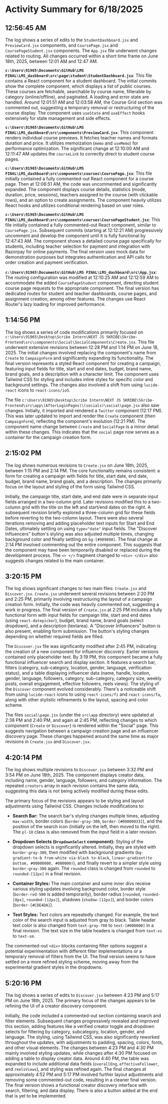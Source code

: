 # Activity Summary for 6/18/2025

## 12:56:45 AM
The log shows a series of edits to the `StudentDashboard.jsx` and `PreviewCard.jsx` components, and `CoursePage.jsx` and `CoursePageStudent.jsx` components.  The `App.jsx` file underwent changes related to routing.  All changes occurred within a short time frame on June 18th, 2025, between 12:01 AM and 12:47 AM.

**`c:\Users\91965\Documents\GitHub\LMS FINAL\LMS_dashboard\src\page\student\StudentDashboard.jsx`**: This file contains a React component for a student dashboard.  The initial commits show the complete component, which displays a list of public courses. These courses are fetchable, searchable by course name, filterable by category (online/offline), and paginated.  A loading and error state are handled.  Around 12:01:51 AM and 12:03:58 AM, the Course Grid section was commented out, suggesting a temporary removal or restructuring of the course display. The component uses `useState` and `useEffect` hooks extensively for state management and side effects.

**`c:\Users\91965\Documents\GitHub\LMS FINAL\LMS_dashboard\src\components\PreviewCard.jsx`**: This component renders individual course previews. It fetches teacher names and formats duration and price.  It utilizes memoization (`memo` and `useMemo`) for performance optimization. The significant change at 12:10:00 AM and 12:11:47 AM updates the `courseLink` to correctly direct to student course pages.

**`c:\Users\91965\Documents\GitHub\LMS FINAL\LMS_dashboard\src\components\courses\CoursePage.jsx`**: This file initially contained a fully commented-out React component for a course page. Then at 12:06:51 AM, the code was uncommented and significantly expanded. The component displays course details, statistics (mode, duration, price, sessions), teachers assigned to the course (with clickable rows), and an option to create assignments.  The component heavily utilizes React hooks and utilizes conditional rendering based on user roles.


**`c:\Users\91965\Documents\GitHub\LMS FINAL\LMS_dashboard\src\components\courses\CoursePageStudent.jsx`**: This file initially contained a fully commented-out React component, similar to `CoursePage.jsx`.  Subsequent commits (starting at 12:12:21 AM) progressively uncomment and develop the component until it is fully functional by 12:47:43 AM. The component shows a detailed course page specifically for students, including teacher selection for payment and integration with Razorpay for online payments.  The final version uses mock data for demonstration purposes but integrates authentication and API calls for order creation and payment verification.


**`c:\Users\91965\Documents\GitHub\LMS FINAL\LMS_dashboard\src\App.jsx`**:  The routing configuration was modified at 12:10:25 AM and 12:12:59 AM to accommodate the added `CoursePageStudent` component, directing student course page requests to the appropriate component. The final version has dedicated routes for student and teacher dashboards, course pages, and assignment creation, among other features.  The changes use React Router's lazy loading for improved performance.


## 1:14:56 PM
The log shows a series of code modifications primarily focused on `c:\Users\91965\Desktop\Scribe Intern\NEXT JS SKRIBE\Skribe-Frontend\src\components\Social\SocialComponents\Create.jsx`. This file underwent extensive revisions between 12:28 PM and 1:14 PM on June 18, 2025.  The initial changes involved replacing the component's name from `Create` to `CampaignForm` and significantly expanding its functionality.  The final version represents a styled React component for creating a campaign, featuring input fields for title, start and end dates, budget, brand name, brand goals, and a description with a character limit.  The component uses Tailwind CSS for styling and includes inline styles for specific color and background settings.  The changes also involved a shift from using `lucide-react` icons to `react-icons/io5`.

The file `c:\Users\91965\Desktop\Scribe Intern\NEXT JS SKRIBE\Skribe-Frontend\src\app\(AfterLoginPages)\(socials)\social\page.jsx` also saw changes. Initially, it imported and rendered a `Twitter` component (12:17 PM). This was later updated to import and render the `Create` component (then `CampaignForm`), reflecting the component's evolution (12:21 PM).  The component name change between `Create` and `SocialPage` is a minor detail within these changes.  This indicates that the `social` page now serves as a container for the campaign creation form.


## 2:15:02 PM
The log shows numerous revisions to `Create.jsx` on June 18th, 2025, between 1:15 PM and 2:14 PM.  The core functionality remains consistent: a form for creating a campaign with fields for title, start date, end date, budget, brand name, brand goals, and a description.  The changes primarily focus on the layout and styling of the form using Tailwind CSS.

Initially, the campaign title, start date, and end date were in separate input fields arranged in a two-column grid. Later revisions modified this to a two-column grid  with the title on the left and start/end dates on the right.  A subsequent revision briefly explored a three-column grid for these fields before reverting to the two-column layout.  There were also several iterations removing and adding placeholder text inputs for Start and End Dates, ultimately settling on using `type="date"` input fields.  The "Discover Influencers" button's styling was also adjusted multiple times, changing background color and finally settling on `bg-[#989898]`.  The final change at 2:14 PM involved commenting out the entire component.  This suggests that the component may have been temporarily disabled or replaced during the development process.  The  `<> </>`  fragment changed to `<div> </div>` also suggests changes related to the main container.


## 3:20:15 PM
The log shows significant changes to two main files: `Create.jsx` and `Discover.jsx`.  `Create.jsx` underwent several revisions between 2:20 PM and 2:25 PM, primarily involving restructuring the layout of a campaign creation form.  Initially, the code was heavily commented out, suggesting a work in progress. The final version of `Create.jsx` at 2:25 PM includes a fully functional form with input fields for campaign title, start and end dates (using `react-datepicker`), budget, brand name, brand goals (select dropdown), and a description (textarea). A "Discover Influencers" button is also present, enabling form submission.  The button's styling changes depending on whether required fields are filled.

The `Discover.jsx` file was significantly modified after 2:45 PM, indicating the creation of a new component for influencer discovery.  Earlier versions contained only placeholder text. By 3:19 PM, this component became a fully functional influencer search and display section.  It features a search bar, filters (category, sub-category, location, gender, language, verification status), and a table displaying influencer data (name, handle, location, gender, language, followers, category, sub-category, category size, weekly posts, overall engagement, effective followers, reels views).  The styling of the `Discover` component evolved considerably.  There's a noticeable shift from using `lucide-react` icons to using `react-icons/fi` and `react-icons/fa`,  along with other stylistic refinements to the layout, spacing and color scheme.

The files `social\page.jsx` (under the `src\app` directory) were updated at 2:38 PM and 2:40 PM, and again at 2:45 PM, reflecting changes to which component (`Create` or `Discover`) is rendered within the "Social" page. This suggests navigation between a campaign creation page and an influencer discovery page.  These changes happened around the same time as major revisions in `Create.jsx` and `Discover.jsx`.


## 4:20:14 PM
The log shows multiple revisions to `Discover.jsx` between 3:32 PM and 3:54 PM on June 18th, 2025.  The component displays creator data, including name, gender, language, followers, and category information.  The repeated `creators` array in each revision contains the same data, suggesting this data is not being actively modified during these edits.

The primary focus of the revisions appears to be styling and layout adjustments using Tailwind CSS.  Changes include modifications to:

* **Search Bar:** The search bar's styling changes multiple times, adjusting `max-width`, border colors (`border-gray-300`, `border-[#00000033]`), and the position of the search icon (initially on the left, then moved to the right).  The `pl-10` class is also removed from the input field in a later revision.

* **Dropdown Selects (`DropdownSelect` component):**  Styling of the dropdown selects is significantly altered. Initially, they are styled with `border-gray-300`, then modified with background gradients (`bg-gradient-to-b from-white via-black to-black`, `linear-gradient(to bottom, #00000000, #000000)`), and finally revert to a simpler style using `border-gray-300` again. The `rounded` class is changed from `rounded` to `rounded-[12px]` in a final revision.


* **Container Styles:** The main container and some inner divs receive various styling updates involving background color, border style (`border-red-500` is added temporarily), border radius (`rounded`, `rounded-[8px]`, `rounded-[12px]`), shadows (`shadow-[12px]`), and border colors (`border-[#CDE4DA]`).

* **Text Styles:** Text colors are repeatedly changed. For example, the text color of the search input is adjusted from gray to black.  Table header text color is also changed from `text-gray-700` to `text-[#000000]` in a final revision. The text size in the table headers is changed from `text-xs` to `text-sm`.

The commented-out `<div>` blocks containing filter options suggest a potential experimentation with different filter implementations or a temporary removal of filters from the UI.  The final version seems to have settled on a more refined styling scheme, moving away from the experimental gradient styles in the dropdowns.


## 5:20:16 PM
The log shows a series of edits to `Discover.jsx` between 4:23 PM and 5:17 PM on June 18th, 2025.  The primary focus of the changes appears to be refining the UI of a creator discovery component.

Initially, the code included a commented-out section containing search and filter elements.  Subsequent changes progressively revealed and improved this section, adding features like a verified creator toggle and dropdown selects for filtering by category, subcategory, location, gender, and language.  The styling, using Tailwind CSS, was also significantly reworked throughout the updates, with adjustments to padding, spacing, colors, fonts, and other visual elements.  The changes between 4:23 PM and 4:30 PM mainly involved styling updates, while changes after 4:30 PM focused on adding a table to display creator data.  Around 4:40 PM, the table was expanded to include additional data fields (`overallEng`, `effectiveFollower`, and `reelsViews`), and styling was refined again. The final changes at approximately 4:52 PM and 5:17 PM involved further layout adjustments and removing some commented-out code, resulting in a cleaner final version.  The final version shows a functional creator discovery interface with search, filtering, and data display.  There is also a button added at the end that is yet to be implemented.

